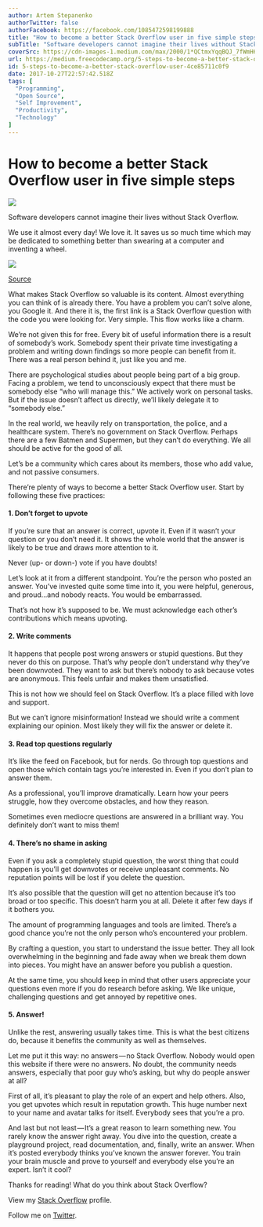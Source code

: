 ```yaml
---
author: Artem Stepanenko
authorTwitter: false
authorFacebook: https://facebook.com/1085472598199888
title: "How to become a better Stack Overflow user in five simple steps"
subTitle: "Software developers cannot imagine their lives without Stack Overflow...."
coverSrc: https://cdn-images-1.medium.com/max/2000/1*QCtmxYqqBQJ_7fWmH61Tww.jpeg
url: https://medium.freecodecamp.org/5-steps-to-become-a-better-stack-overflow-user-4ce85711c0f9
id: 5-steps-to-become-a-better-stack-overflow-user-4ce85711c0f9
date: 2017-10-27T22:57:42.518Z
tags: [
  "Programming",
  "Open Source",
  "Self Improvement",
  "Productivity",
  "Technology"
]
---
```

# How to become a better Stack Overflow user in five simple steps







![](https://cdn-images-1.medium.com/max/2000/1*QCtmxYqqBQJ_7fWmH61Tww.jpeg)







Software developers cannot imagine their lives without Stack Overflow.

We use it almost every day! We love it. It saves us so much time which may be dedicated to something better than swearing at a computer and inventing a wheel.



![](https://cdn-images-1.medium.com/max/1600/1*rEQGD7eciTUkoaePqyqY2A.png)

[Source](https://stackoverflow.com/company/logos)



What makes Stack Overflow so valuable is its content. Almost everything you can think of is already there. You have a problem you can’t solve alone, you Google it. And there it is, the first link is a Stack Overflow question with the code you were looking for. Very simple. This flow works like a charm.

We’re not given this for free. Every bit of useful information there is a result of somebody’s work. Somebody spent their private time investigating a problem and writing down findings so more people can benefit from it. There was a real person behind it, just like you and me.

There are psychological studies about people being part of a big group. Facing a problem, we tend to unconsciously expect that there must be somebody else “who will manage this.” We actively work on personal tasks. But if the issue doesn’t affect us directly, we’ll likely delegate it to “somebody else.”

In the real world, we heavily rely on transportation, the police, and a healthcare system. There’s no government on Stack Overflow. Perhaps there are a few Batmen and Supermen, but they can’t do everything. We all should be active for the good of all.

Let’s be a community which cares about its members, those who add value, and not passive consumers.

There’re plenty of ways to become a better Stack Overflow user. Start by following these five practices:

#### 1\. Don’t forget to upvote

If you’re sure that an answer is correct, upvote it. Even if it wasn’t your question or you don’t need it. It shows the whole world that the answer is likely to be true and draws more attention to it.

Never (up- or down-) vote if you have doubts!

Let’s look at it from a different standpoint. You’re the person who posted an answer. You’ve invested quite some time into it, you were helpful, generous, and proud…and nobody reacts. You would be embarrassed.

That’s not how it’s supposed to be. We must acknowledge each other’s contributions which means upvoting.

#### 2\. Write comments

It happens that people post wrong answers or stupid questions. But they never do this on purpose. That’s why people don’t understand why they’ve been downvoted. They want to ask but there’s nobody to ask because votes are anonymous. This feels unfair and makes them unsatisfied.

This is not how we should feel on Stack Overflow. It’s a place filled with love and support.

But we can’t ignore misinformation! Instead we should write a comment explaining our opinion. Most likely they will fix the answer or delete it.

#### 3\. Read top questions regularly

It’s like the feed on Facebook, but for nerds. Go through top questions and open those which contain tags you’re interested in. Even if you don’t plan to answer them.

As a professional, you’ll improve dramatically. Learn how your peers struggle, how they overcome obstacles, and how they reason.

Sometimes even mediocre questions are answered in a brilliant way. You definitely don’t want to miss them!

#### 4\. There’s no shame in asking

Even if you ask a completely stupid question, the worst thing that could happen is you’ll get downvotes or receive unpleasant comments. No reputation points will be lost if you delete the question.

It’s also possible that the question will get no attention because it’s too broad or too specific. This doesn’t harm you at all. Delete it after few days if it bothers you.

The amount of programming languages and tools are limited. There’s a good chance you’re not the only person who’s encountered your problem.

By crafting a question, you start to understand the issue better. They all look overwhelming in the beginning and fade away when we break them down into pieces. You might have an answer before you publish a question.

At the same time, you should keep in mind that other users appreciate your questions even more if you do research before asking. We like unique, challenging questions and get annoyed by repetitive ones.

#### 5\. Answer!

Unlike the rest, answering usually takes time. This is what the best citizens do, because it benefits the community as well as themselves.

Let me put it this way: no answers — no Stack Overflow. Nobody would open this website if there were no answers. No doubt, the community needs answers, especially that poor guy who’s asking, but why do people answer at all?

First of all, it’s pleasant to play the role of an expert and help others. Also, you get upvotes which result in reputation growth. This huge number next to your name and avatar talks for itself. Everybody sees that you’re a pro.

And last but not least — It’s a great reason to learn something new. You rarely know the answer right away. You dive into the question, create a playground project, read documentation, and, finally, write an answer. When it’s posted everybody thinks you’ve known the answer forever. You train your brain muscle and prove to yourself and everybody else you’re an expert. Isn’t it cool?

Thanks for reading! What do you think about Stack Overflow?

View my [Stack Overflow](https://stackoverflow.com/users/1090309/artem-stepanenko) profile.

Follow me on [Twitter](https://twitter.com/artem_stp).








